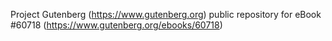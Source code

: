 Project Gutenberg (https://www.gutenberg.org) public repository for eBook #60718 (https://www.gutenberg.org/ebooks/60718)
